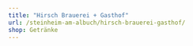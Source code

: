 ```yaml
---
title: "Hirsch Brauerei + Gasthof"
url: /steinheim-am-albuch/hirsch-brauerei-gasthof/
shop: Getränke
---
```


